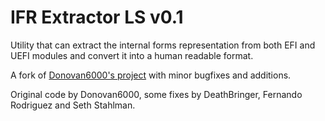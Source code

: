 IFR Extractor LS v0.1
=======================

Utility that can extract the internal forms representation from both EFI and UEFI modules and convert it into a human readable format.

A fork of <a href="https://github.com/donovan6000/Universal-IFR-Extractor">Donovan6000's project</a> with minor bugfixes and additions.

Original code by Donovan6000, some fixes by DeathBringer, Fernando Rodriguez and Seth Stahlman.

